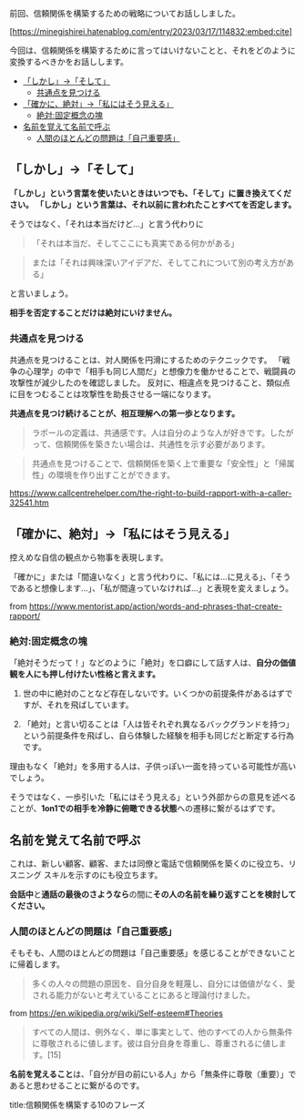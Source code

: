 




前回、信頼関係を構築するための戦略についてお話ししました。

[https://minegishirei.hatenablog.com/entry/2023/03/17/114832:embed:cite]

今回は、信頼関係を構築するために言ってはいけないことと、それをどのように変換するべきかをお話しします。



- [「しかし」→「そして」](#しかしそして)
  - [共通点を見つける](#共通点を見つける)
- [「確かに、絶対」→「私にはそう見える」](#確かに絶対私にはそう見える)
  - [絶対:固定概念の塊](#絶対固定概念の塊)
- [名前を覚えて名前で呼ぶ](#名前を覚えて名前で呼ぶ)
  - [人間のほとんどの問題は「自己重要感」](#人間のほとんどの問題は自己重要感)









## 「しかし」→「そして」

**「しかし」という言葉を使いたいときはいつでも、「そして」に置き換えてください。**
**「しかし」という言葉は、それ以前に言われたことすべてを否定します。**

そうではなく、「それは本当だけど…」と言う代わりに

> 「それは本当だ、そしてここにも真実である何かがある」

> または「それは興味深いアイデアだ、そしてこれについて別の考え方がある」

と言いましょう。

**相手を否定することだけは絶対にいけません。**




### 共通点を見つける

共通点を見つけることは、対人関係を円滑にするためのテクニックです。
「戦争の心理学」の中で「相手も同じ人間だ」と想像力を働かせることで、戦闘員の攻撃性が減少したのを確認しました。
反対に、相違点を見つけること、類似点に目をつむることは攻撃性を助長させる一端になります。

**共通点を見つけ続けることが、相互理解への第一歩となります。**

> ラポールの定義は、共通感です。人は自分のような人が好きです。したがって、信頼関係を築きたい場合は、共通性を示す必要があります。

> 共通点を見つけることで、信頼関係を築く上で重要な「安全性」と「帰属性」の環境を作り出すことができます。

https://www.callcentrehelper.com/the-right-to-build-rapport-with-a-caller-32541.htm

## 「確かに、絶対」→「私にはそう見える」

控えめな自信の観点から物事を表現します。

「確かに」または「間違いなく」と言う代わりに、「私には…に見える」、「そうであると想像します…」、「私が間違っていなければ…」と表現を変えましょう。

from https://www.mentorist.app/action/words-and-phrases-that-create-rapport/

### 絶対:固定概念の塊

「絶対そうだって！」などのように「絶対」を口癖にして話す人は、**自分の価値観を人にも押し付けたい性格と言えます。**

1. 世の中に絶対のことなど存在しないです。いくつかの前提条件があるはずですが、それを飛ばしています。

2. 「絶対」と言い切ることは「人は皆それぞれ異なるバックグランドを持つ」という前提条件を飛ばし、自ら体験した経験を相手も同じだと断定する行為です。

理由もなく「絶対」を多用する人は、子供っぽい一面を持っている可能性が高いでしょう。

そうではなく、一歩引いた「私にはそう見える」という外部からの意見を述べることが、**1on1での相手を冷静に俯瞰できる状態**への遷移に繋がるはずです。



## 名前を覚えて名前で呼ぶ

これは、新しい顧客、顧客、または同僚と電話で信頼関係を築くのに役立ち、リスニング スキルを示すのにも役立ちます。

**会話中**と**通話の最後のさようなら**の間に**その人の名前を繰り返すことを検討してください。**




### 人間のほとんどの問題は「自己重要感」

そもそも、人間のほとんどの問題は「自己重要感」を感じることができないことに帰着します。

> 多くの人々の問題の原因を、自分自身を軽蔑し、自分には価値がなく、愛される能力がないと考えていることにあると理論付けました。

from https://en.wikipedia.org/wiki/Self-esteem#Theories

> すべての人間は、例外なく、単に事実として、他のすべての人から無条件に尊敬されるに値します。彼は自分自身を尊重し、尊重されるに値します。[15]

**名前を覚えること**は、「自分が目の前にいる人」から「無条件に尊敬（重要）」であると思わせることに繋がるのです。




title:信頼関係を構築する10のフレーズ


